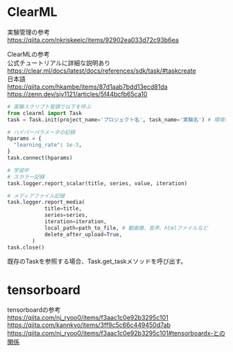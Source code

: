 # ClearML  

実験管理の参考  
https://qiita.com/nkriskeeic/items/92902ea033d72c93b6ea  

ClearMLの参考  
公式チュートリアルに詳細な説明あり  
https://clear.ml/docs/latest/docs/references/sdk/task/#taskcreate  
日本語  
https://qiita.com/hkambe/items/87d1aab7bdd13ecd81da  
https://zenn.dev/siy1121/articles/5f44bcfb65ca10  

```python
# 実験スクリプト冒頭で以下を呼ぶ
from clearml import Task  
task = Task.init(project_name='プロジェクト名', task_name='実験名') # 環境情報や標準出力は自動で記録される  

# ハイパーパラメータの記録  
hparams = {
  "learning_rate": 1e-3,
}
task.connect(hparams)

# 学習中  
# スカラー記録  
task.logger.report_scalar(title, series, value, iteration)

# メディアファイル記録  
task.logger.report_media(
            title=title,
            series=series,
            iteration=iteration,
            local_path=path_to_file, # 動画像、音声、htmlファイルなど
            delete_after_upload=True,
        )
task.close()
```

既存のTaskを参照する場合、Task.get_taskメソッドを呼び出す。

# tensorboard  
tensorboardの参考  
https://qiita.com/nj_ryoo0/items/f3aac1c0e92b3295c101  
https://qiita.com/kannkyo/items/3ff9c5c66c449450d7ab  
https://qiita.com/nj_ryoo0/items/f3aac1c0e92b3295c101#tensorboardx-との関係  

